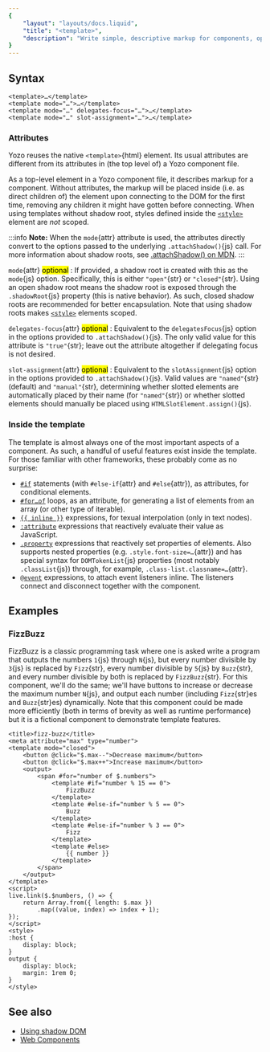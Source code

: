```yaml
---
{
	"layout": "layouts/docs.liquid",
	"title": "<template>",
	"description": "Write simple, descriptive markup for components, optionally with a shadow root, using inline logic and straight-forward shorthands."
}
---
```


## Syntax

```yz
<template>…</template>
<template mode="…">…</template>
<template mode="…" delegates-focus="…">…</template>
<template mode="…" slot-assignment="…">…</template>
```

### Attributes

Yozo reuses the native `<template>`{html} element. Its usual attributes are different from its attributes in (the top level of) a Yozo component file.

As a top-level element in a Yozo component file, it describes markup for a component. Without attributes, the markup will be placed inside (i.e. as direct children of) the element upon connecting to the DOM for the first time, removing any children it might have gotten before connecting. When using templates without shadow root, styles defined inside the [`<style>`](/docs/components/style/) element are _not_ scoped.

:::info
**Note:** When the `mode`{attr} attribute is used, the attributes directly convert to the options passed to the underlying `.attachShadow()`{js} call. For more information about shadow roots, see [.attachShadow() on MDN](https://developer.mozilla.org/en-US/docs/Web/API/Element/attachShadow).
:::

`mode`{attr} <mark>optional</mark>
: If provided, a shadow root is created with this as the `mode`{js} option. Specifically, this is either `"open"`{str} or `"closed"`{str}. Using an open shadow root means the shadow root is exposed through the `.shadowRoot`{js} property (this is native behavior). As such, closed shadow roots are recommended for better encapsulation. Note that using shadow roots makes [`<style>`](/docs/components/style/) elements scoped.

`delegates-focus`{attr} <mark>optional</mark>
: Equivalent to the `delegatesFocus`{js} option in the options provided to `.attachShadow()`{js}. The only valid value for this attribute is `"true"`{str}; leave out the attribute altogether if delegating focus is not desired.

`slot-assignment`{attr} <mark>optional</mark>
: Equivalent to the `slotAssignment`{js} option in the options provided to `.attachShadow()`{js}. Valid values are `"named"`{str} (default) and `"manual"`{str}, determining whether slotted elements are automatically placed by their name (for `"named"`{str}) or whether slotted elements should manually be placed using `HTMLSlotElement.assign()`{js}.

### Inside the template

The template is almost always one of the most important aspects of a component. As such, a handful of useful features exist inside the template. For those familiar with other frameworks, these probably come as no surprise:

- [`#if`](/docs/components/template/if-else) statements (with `#else-if`{attr} and `#else`{attr}), as attributes, for conditional elements.
- [`#for…of`](/docs/components/template/for-of/) loops, as an attribute, for generating a list of elements from an array (or other type of iterable).
- [`{{ inline }}`](/docs/components/template/inline/) expressions, for texual interpolation (only in text nodes).
- [`:attribute`](/docs/components/template/attributes/) expressions that reactively evaluate their value as JavaScript.
- [`.property`](/docs/components/template/properties/) expressions that reactively set properties of elements. Also supports nested properties (e.g. `.style.font-size=…`{attr}) and has special syntax for `DOMTokenList`{js} properties (most notably `.classList`{js}) through, for example, `.class-list.classname=…`{attr}.
- [`@event`](/docs/components/template/events/) expressions, to attach event listeners inline. The listeners connect and disconnect together with the component.

## Examples

### FizzBuzz

FizzBuzz is a classic programming task where one is asked write a program that outputs the numbers `1`{js} through `N`{js}, but every number divisible by `3`{js} is replaced by `Fizz`{str}, every number divisible by `5`{js} by `Buzz`{str}, and every number divisible by both is replaced by `FizzBuzz`{str}. For this component, we'll do the same; we'll have buttons to increase or decrease the maximum number `N`{js}, and output each number (including `Fizz`{str}es and `Buzz`{str}es) dynamically. Note that this component could be made more efficiently (both in terms of brevity as well as runtime performance) but it is a fictional component to demonstrate template features.

```yz
<title>fizz-buzz</title>
<meta attribute="max" type="number">
<template mode="closed">
	<button @click="$.max--">Decrease maximum</button>
	<button @click="$.max++">Increase maximum</button>
	<output>
		<span #for="number of $.numbers">
			<template #if="number % 15 == 0">
				FizzBuzz
			</template>
			<template #else-if="number % 5 == 0">
				Buzz
			</template>
			<template #else-if="number % 3 == 0">
				Fizz
			</template>
			<template #else>
				{{ number }}
			</template>
		</span>
	</output>
</template>
<script>
live.link($.$numbers, () => {
	return Array.from({ length: $.max })
		.map((value, index) => index + 1);
});
</script>
<style>
:host {
	display: block;
}
output {
	display: block;
	margin: 1rem 0;
}
</style>
```

## See also

- [Using shadow DOM](https://developer.mozilla.org/en-US/docs/Web/API/Web_components/Using_shadow_DOM)
- [Web Components](https://developer.mozilla.org/en-US/docs/Web/API/Web_components)
